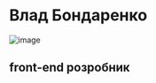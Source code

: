 # Влад Бондаренко
![image](https://3dnews.ru/assets/external/illustrations/2020/03/17/1006161/i75_ArticleImage_23542.jpg)
## front-end розробник
